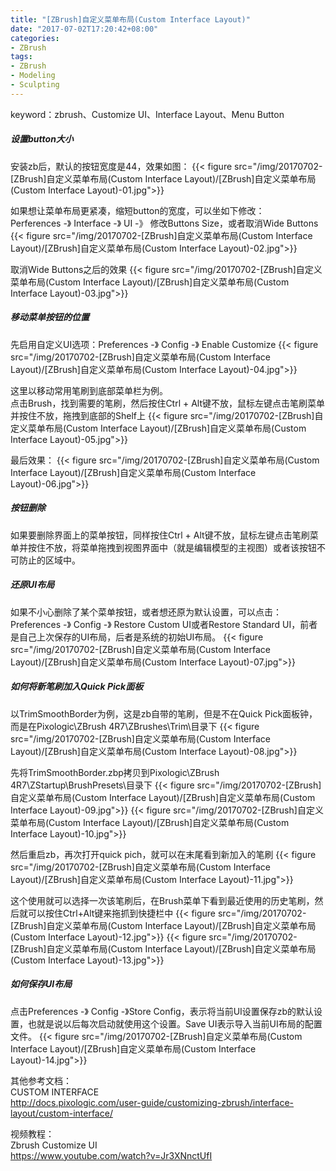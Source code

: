 ```yaml
---
title: "[ZBrush]自定义菜单布局(Custom Interface Layout)"
date: "2017-07-02T17:20:42+08:00"
categories:
- ZBrush
tags:
- ZBrush
- Modeling
- Sculpting
--- 
```


keyword：zbrush、Customize UI、Interface Layout、Menu Button

##### 设置button大小
安装zb后，默认的按钮宽度是44，效果如图：
{{< figure src="/img/20170702-[ZBrush]自定义菜单布局(Custom Interface Layout)/[ZBrush]自定义菜单布局(Custom Interface Layout)-01.jpg">}}

如果想让菜单布局更紧凑，缩短button的宽度，可以坐如下修改：  
Perferences -》 Interface -》 UI -》 修改Buttons Size，或者取消Wide Buttons
{{< figure src="/img/20170702-[ZBrush]自定义菜单布局(Custom Interface Layout)/[ZBrush]自定义菜单布局(Custom Interface Layout)-02.jpg">}}

取消Wide Buttons之后的效果
{{< figure src="/img/20170702-[ZBrush]自定义菜单布局(Custom Interface Layout)/[ZBrush]自定义菜单布局(Custom Interface Layout)-03.jpg">}}

##### 移动菜单按钮的位置
先启用自定义UI选项：Preferences -》 Config -》 Enable Customize
{{< figure src="/img/20170702-[ZBrush]自定义菜单布局(Custom Interface Layout)/[ZBrush]自定义菜单布局(Custom Interface Layout)-04.jpg">}}

这里以移动常用笔刷到底部菜单栏为例。  
点击Brush，找到需要的笔刷，然后按住Ctrl + Alt键不放，鼠标左键点击笔刷菜单并按住不放，拖拽到底部的Shelf上
{{< figure src="/img/20170702-[ZBrush]自定义菜单布局(Custom Interface Layout)/[ZBrush]自定义菜单布局(Custom Interface Layout)-05.jpg">}}

最后效果：
{{< figure src="/img/20170702-[ZBrush]自定义菜单布局(Custom Interface Layout)/[ZBrush]自定义菜单布局(Custom Interface Layout)-06.jpg">}}

##### 按钮删除
如果要删除界面上的菜单按钮，同样按住Ctrl + Alt键不放，鼠标左键点击笔刷菜单并按住不放，将菜单拖拽到视图界面中（就是编辑模型的主视图）或者该按钮不可防止的区域中。


##### 还原UI布局
如果不小心删除了某个菜单按钮，或者想还原为默认设置，可以点击：  
Preferences -》 Config -》 Restore Custom UI或者Restore Standard UI，前者是自己上次保存的UI布局，后者是系统的初始UI布局。
{{< figure src="/img/20170702-[ZBrush]自定义菜单布局(Custom Interface Layout)/[ZBrush]自定义菜单布局(Custom Interface Layout)-07.jpg">}}

##### 如何将新笔刷加入Quick Pick面板
以TrimSmoothBorder为例，这是zb自带的笔刷，但是不在Quick Pick面板钟，而是在Pixologic\ZBrush 4R7\ZBrushes\Trim\目录下
{{< figure src="/img/20170702-[ZBrush]自定义菜单布局(Custom Interface Layout)/[ZBrush]自定义菜单布局(Custom Interface Layout)-08.jpg">}}

先将TrimSmoothBorder.zbp拷贝到Pixologic\ZBrush 4R7\ZStartup\BrushPresets\目录下
{{< figure src="/img/20170702-[ZBrush]自定义菜单布局(Custom Interface Layout)/[ZBrush]自定义菜单布局(Custom Interface Layout)-09.jpg">}}
{{< figure src="/img/20170702-[ZBrush]自定义菜单布局(Custom Interface Layout)/[ZBrush]自定义菜单布局(Custom Interface Layout)-10.jpg">}}

然后重启zb，再次打开quick pich，就可以在末尾看到新加入的笔刷
{{< figure src="/img/20170702-[ZBrush]自定义菜单布局(Custom Interface Layout)/[ZBrush]自定义菜单布局(Custom Interface Layout)-11.jpg">}}

这个使用就可以选择一次该笔刷后，在Brush菜单下看到最近使用的历史笔刷，然后就可以按住Ctrl+Alt键来拖抓到快捷栏中
{{< figure src="/img/20170702-[ZBrush]自定义菜单布局(Custom Interface Layout)/[ZBrush]自定义菜单布局(Custom Interface Layout)-12.jpg">}}
{{< figure src="/img/20170702-[ZBrush]自定义菜单布局(Custom Interface Layout)/[ZBrush]自定义菜单布局(Custom Interface Layout)-13.jpg">}}

##### 如何保存UI布局
点击Preferences -》 Config -》Store Config，表示将当前UI设置保存zb的默认设置，也就是说以后每次启动就使用这个设置。Save UI表示导入当前UI布局的配置文件。
{{< figure src="/img/20170702-[ZBrush]自定义菜单布局(Custom Interface Layout)/[ZBrush]自定义菜单布局(Custom Interface Layout)-14.jpg">}}

其他参考文档：  
CUSTOM INTERFACE  
http://docs.pixologic.com/user-guide/customizing-zbrush/interface-layout/custom-interface/

视频教程：  
Zbrush Customize UI  
https://www.youtube.com/watch?v=Jr3XNnctUfI